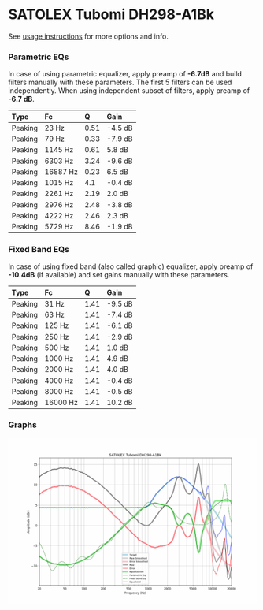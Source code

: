 # SATOLEX Tubomi DH298-A1Bk
See [usage instructions](https://github.com/jaakkopasanen/AutoEq#usage) for more options and info.

### Parametric EQs
In case of using parametric equalizer, apply preamp of **-6.7dB** and build filters manually
with these parameters. The first 5 filters can be used independently.
When using independent subset of filters, apply preamp of **-6.7 dB**.

| Type    | Fc       |    Q | Gain    |
|:--------|:---------|:-----|:--------|
| Peaking | 23 Hz    | 0.51 | -4.5 dB |
| Peaking | 79 Hz    | 0.33 | -7.9 dB |
| Peaking | 1145 Hz  | 0.61 | 5.8 dB  |
| Peaking | 6303 Hz  | 3.24 | -9.6 dB |
| Peaking | 16887 Hz | 0.23 | 6.5 dB  |
| Peaking | 1015 Hz  | 4.1  | -0.4 dB |
| Peaking | 2261 Hz  | 2.19 | 2.0 dB  |
| Peaking | 2976 Hz  | 2.48 | -3.8 dB |
| Peaking | 4222 Hz  | 2.46 | 2.3 dB  |
| Peaking | 5729 Hz  | 8.46 | -1.9 dB |

### Fixed Band EQs
In case of using fixed band (also called graphic) equalizer, apply preamp of **-10.4dB**
(if available) and set gains manually with these parameters.

| Type    | Fc       |    Q | Gain    |
|:--------|:---------|:-----|:--------|
| Peaking | 31 Hz    | 1.41 | -9.5 dB |
| Peaking | 63 Hz    | 1.41 | -7.4 dB |
| Peaking | 125 Hz   | 1.41 | -6.1 dB |
| Peaking | 250 Hz   | 1.41 | -2.9 dB |
| Peaking | 500 Hz   | 1.41 | 1.0 dB  |
| Peaking | 1000 Hz  | 1.41 | 4.9 dB  |
| Peaking | 2000 Hz  | 1.41 | 4.0 dB  |
| Peaking | 4000 Hz  | 1.41 | -0.4 dB |
| Peaking | 8000 Hz  | 1.41 | -0.5 dB |
| Peaking | 16000 Hz | 1.41 | 10.2 dB |

### Graphs
![](./SATOLEX%20Tubomi%20DH298-A1Bk.png)